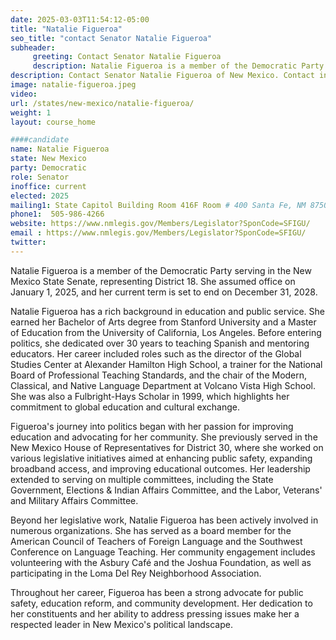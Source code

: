 ```yaml
---
date: 2025-03-03T11:54:12-05:00
title: "Natalie Figueroa"
seo_title: "contact Senator Natalie Figueroa"
subheader:
     greeting: Contact Senator Natalie Figueroa
     description: Natalie Figueroa is a member of the Democratic Party serving in the New Mexico State Senate, representing District 18. She assumed office on January 1, 2025, and her current term is set to end on December 31, 2028.
description: Contact Senator Natalie Figueroa of New Mexico. Contact information for Natalie Figueroa includes email address, phone number, and mailing address.
image: natalie-figueroa.jpeg
video:
url: /states/new-mexico/natalie-figueroa/
weight: 1
layout: course_home

####candidate
name: Natalie Figueroa
state: New Mexico
party: Democratic
role: Senator
inoffice: current
elected: 2025
mailing1: State Capitol Building Room 416F Room # 400 Santa Fe, NM 8750
phone1:  505-986-4266
website: https://www.nmlegis.gov/Members/Legislator?SponCode=SFIGU/
email : https://www.nmlegis.gov/Members/Legislator?SponCode=SFIGU/
twitter:
---
```

Natalie Figueroa is a member of the Democratic Party serving in the New Mexico State Senate, representing District 18. She assumed office on January 1, 2025, and her current term is set to end on December 31, 2028.

Natalie Figueroa has a rich background in education and public service. She earned her Bachelor of Arts degree from Stanford University and a Master of Education from the University of California, Los Angeles. Before entering politics, she dedicated over 30 years to teaching Spanish and mentoring educators. Her career included roles such as the director of the Global Studies Center at Alexander Hamilton High School, a trainer for the National Board of Professional Teaching Standards, and the chair of the Modern, Classical, and Native Language Department at Volcano Vista High School. She was also a Fulbright-Hays Scholar in 1999, which highlights her commitment to global education and cultural exchange.

Figueroa's journey into politics began with her passion for improving education and advocating for her community. She previously served in the New Mexico House of Representatives for District 30, where she worked on various legislative initiatives aimed at enhancing public safety, expanding broadband access, and improving educational outcomes. Her leadership extended to serving on multiple committees, including the State Government, Elections & Indian Affairs Committee, and the Labor, Veterans' and Military Affairs Committee.

Beyond her legislative work, Natalie Figueroa has been actively involved in numerous organizations. She has served as a board member for the American Council of Teachers of Foreign Language and the Southwest Conference on Language Teaching. Her community engagement includes volunteering with the Asbury Café and the Joshua Foundation, as well as participating in the Loma Del Rey Neighborhood Association.

Throughout her career, Figueroa has been a strong advocate for public safety, education reform, and community development. Her dedication to her constituents and her ability to address pressing issues make her a respected leader in New Mexico's political landscape.
